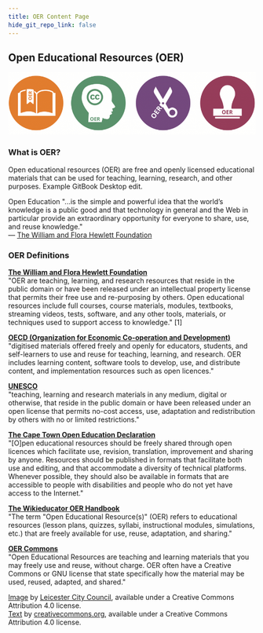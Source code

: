 ```yaml
---
title: OER Content Page
hide_git_repo_link: false
---
```


## Open Educational Resources \(OER\)

![](OER-banner-2.png)

### What is OER?

Open educational resources \(OER\) are free and openly licensed educational materials that can be used for teaching, learning, research, and other purposes. Example GitBook Desktop edit.

Open Education "...is the simple and powerful idea that the world’s knowledge is a public good and that technology in general and the Web in particular provide an extraordinary opportunity for everyone to share, use, and reuse knowledge."  
— [The William and Flora Hewlett Foundation](http://www.hewlett.org/programs/education-program/open-educational-resources)

### OER Definitions

[**The William and Flora Hewlett Foundation**](http://www.hewlett.org/programs/education-program/open-educational-resources)  
"OER are teaching, learning, and research resources that reside in the public domain or have been released under an intellectual property license that permits their free use and re-purposing by others. Open educational resources include full courses, course materials, modules, textbooks, streaming videos, tests, software, and any other tools, materials, or techniques used to support access to knowledge." \[1\]

[**OECD \(Organization for Economic Co-operation and Development\)**](https://www.oecd.org/dataoecd/35/7/38654317.pdf)  
"digitised materials offered freely and openly for educators, students, and self-learners to use and reuse for teaching, learning, and research. OER includes learning content, software tools to develop, use, and distribute content, and implementation resources such as open licences."

[**UNESCO**](http://www.unesco.org/new/en/communication-and-information/events/calendar-of-events/events-websites/world-open-educational-resources-congress/)  
"teaching, learning and research materials in any medium, digital or otherwise, that reside in the public domain or have been released under an open license that permits no-cost access, use, adaptation and redistribution by others with no or limited restrictions."

[**The Cape Town Open Education Declaration**](http://www.capetowndeclaration.org/read-the-declaration)  
"\[O\]pen educational resources should be freely shared through open licences which facilitate use, revision, translation, improvement and sharing by anyone. Resources should be published in formats that facilitate both use and editing, and that accommodate a diversity of technical platforms. Whenever possible, they should also be available in formats that are accessible to people with disabilities and people who do not yet have access to the Internet."

[**The Wikieducator OER Handbook**](http://www.wikieducator.org/OER_Handbook/educator_version_one)  
"The term "Open Educational Resource\(s\)" \(OER\) refers to educational resources \(lesson plans, quizzes, syllabi, instructional modules, simulations, etc.\) that are freely available for use, reuse, adaptation, and sharing."

[**OER Commons**](http://www.oercommons.org/about#about-open-educational-resources)  
"Open Educational Resources are teaching and learning materials that you may freely use and reuse, without charge. OER often have a Creative Commons or GNU license that state specifically how the material may be used, reused, adapted, and shared."

[Image](http://openscot.net/wp-content/uploads/2014/11/OER-banner.png) by [Leicester City Council](http://openscot.net/oer/leicester-city-council-and-oer-for-schools/), available under a Creative Commons Attribution 4.0 license.  
[Text](https://wiki.creativecommons.org/wiki/What_is_OER%3F) by [creativecommons.org](https://wiki.creativecommons.org), available under a Creative Commons Attribution 4.0 license.

